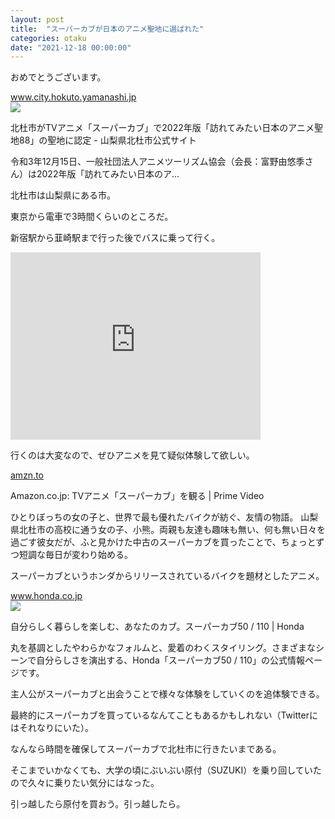 ```yaml
---
layout: post
title:  "スーパーカブが日本のアニメ聖地に選ばれた"
categories: otaku
date: "2021-12-18 00:00:00"
---
```


おめでとうございます。


<div class="card">
  <a href="https://www.city.hokuto.yamanashi.jp/docs/17789.html"></a>
  <div class="card__header">
    <a href="https://www.city.hokuto.yamanashi.jp/docs/17789.html">www.city.hokuto.yamanashi.jp</a>
  </div>
  <div class="card__image">
    <img src="https://www.city.hokuto.yamanashi.jp/fs/3/2/2/1/9/6/_/______.jpghttps://www.city.hokuto.yamanashi.jp/fs/3/2/2/1/9/8/_/______.jpg">
  </div>
  <div class="card__title">
    <p>北杜市がTVアニメ「スーパーカブ」で2022年版「訪れてみたい日本のアニメ聖地88」の聖地に認定 - 山梨県北杜市公式サイト</p>
  </div>
  <div class="card__description">
    <p>令和3年12月15日、一般社団法人アニメツーリズム協会（会長：富野由悠季さん）は2022年版「訪れてみたい日本のア...</p>
  </div>
</div>


北杜市は山梨県にある市。

東京から電車で3時間くらいのところだ。

新宿駅から韮崎駅まで行った後でバスに乗って行く。

<div class="google">
<iframe src="https://www.google.com/maps/embed?pb=!1m18!1m12!1m3!1d413996.9129461749!2d138.12322747730576!3d35.84039881625434!2m3!1f0!2f0!3f0!3m2!1i1024!2i768!4f13.1!3m3!1m2!1s0x601c134bfcaf4873%3A0x340d65a726e7dc34!2z5bGx5qKo55yM5YyX5p2c5biC!5e0!3m2!1sja!2sjp!4v1639816718296!5m2!1sja!2sjp" width="400" height="300" style="border:0;" allowfullscreen="" loading="lazy"></iframe>
</div>

行くのは大変なので、ぜひアニメを見て疑似体験して欲しい。


<div class="card">
  <a href="https://amzn.to/3sd4nN3"></a>
  <div class="card__header">
    <a href="https://amzn.to/3sd4nN3">amzn.to</a>
  </div>
  <div class="card__image">
    <img src="">
  </div>
  <div class="card__title">
    <p>Amazon.co.jp: TVアニメ「スーパーカブ」を観る | Prime Video</p>
  </div>
  <div class="card__description">
    <p>ひとりぼっちの女の子と、世界で最も優れたバイクが紡ぐ、友情の物語。 山梨県北杜市の高校に通う女の子、小熊。両親も友達も趣味も無い、何も無い日々を過ごす彼女だが、ふと見かけた中古のスーパーカブを買ったことで、ちょっとずつ短調な毎日が変わり始める。</p>
  </div>
</div>


スーパーカブというホンダからリリースされているバイクを題材としたアニメ。


<div class="card">
  <a href="https://www.honda.co.jp/SUPERCUB/personal/"></a>
  <div class="card__header">
    <a href="https://www.honda.co.jp/SUPERCUB/personal/">www.honda.co.jp</a>
  </div>
  <div class="card__image">
    <img src="https://www.honda.co.jp/SUPERCUB/personal/assets/images/ogp.jpg">
  </div>
  <div class="card__title">
    <p>自分らしく暮らしを楽しむ、あなたのカブ。スーパーカブ50 / 110 | Honda</p>
  </div>
  <div class="card__description">
    <p>丸を基調としたやわらかなフォルムと、愛着のわくスタイリング。さまざまなシーンで自分らしさを演出する、Honda「スーパーカブ50 / 110」の公式情報ページです。</p>
  </div>
</div>


主人公がスーパーカブと出会うことで様々な体験をしていくのを追体験できる。

最終的にスーパーカブを買っているなんてこともあるかもしれない（Twitterにはそれなりにいた）。

なんなら時間を確保してスーパーカブで北杜市に行きたいまである。

そこまでいかなくても、大学の頃にぶいぶい原付（SUZUKI）を乗り回していたので久々に乗りたい気分にはなった。

引っ越したら原付を買おう。引っ越したら。
